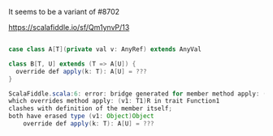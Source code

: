 It seems to be a variant of #8702

https://scalafiddle.io/sf/Qm1ynvP/13

```java

case class A[T](private val v: AnyRef) extends AnyVal

class B[T, U] extends (T => A[U]) {
  override def apply(k: T): A[U] = ???
}

ScalaFiddle.scala:6: error: bridge generated for member method apply: (k: T)ScalaFiddle.A[U] in class B
which overrides method apply: (v1: T1)R in trait Function1
clashes with definition of the member itself;
both have erased type (v1: Object)Object
    override def apply(k: T): A[U] = ???
```
